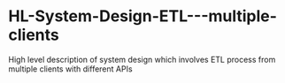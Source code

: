 # HL-System-Design-ETL---multiple-clients
High level description of system design which involves ETL process from multiple clients with different APIs
